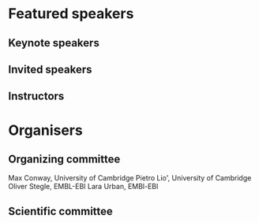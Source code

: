 # Featured speakers

## Keynote speakers


## Invited speakers


## Instructors


# Organisers


## Organizing committee

Max Conway, University of Cambridge
Pietro Lio', University of Cambridge
Oliver Stegle, EMBL-EBI
Lara Urban, EMBl-EBI

## Scientific committee
